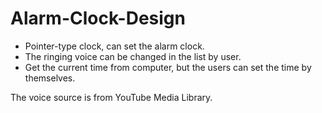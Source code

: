 # Alarm-Clock-Design

- Pointer-type clock, can set the alarm clock.
- The ringing voice can be changed in the list by user.
- Get the current time from computer, but the users can set the time by themselves.

The voice source is from YouTube Media Library.
